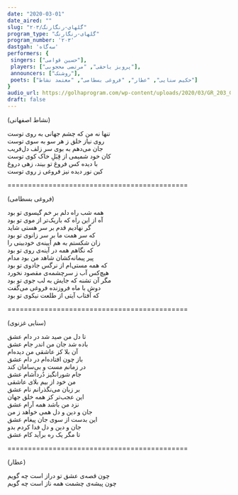 ```yaml
---
date: "2020-03-01"
date_aired: ""
slug: "گلهای-رنگارنگ/۲۰۳"
program_type: "گلهای-رنگارنگ"
program_number: '۲۰۳'
dastgah: 'سه‌گاه'
performers: {
 singers: ["حسین قوامی"],
 players: ["پرویز یاحقی", "مرتضی محجوبی"],
 announcers: ["روشنک"],
 poets: ["حکیم سنایی", "عطار", "فروغی بسطامی", "معتمد نشاط"]
}
audio_url: https://golhaprogram.com/wp-content/uploads/2020/03/GR_203_Ghavami.mp3
draft: false
---
```


(نشاط اصفهانی)

تنها نه من که چشم جهانی به روی توست  
روی نیاز خلق ز هر سو به سوی توست  
جان می‌دهم به بوی سر زلف دل‌فریب  
کان خود شمیمی از قِبَلِ خاک کوی توست  
با دیده کس فروغ تو بیند، زهی دروغ  
کین نور دیده نیز فروغی ز روی توست  

============================================

(فروغی بسطامی)


همه شب راه دلم بر خم گیسوی تو بود  
 آه از این راه که باریک‌تر از موی تو بود  
 گر نهادیم قدم بر سر هستی شاید  
 که سر همت ما بر سر زانوی تو بود  
زان شکستم به هم آیینه‌ی خودبینی را  
که نگاهم همه در آینه‌ی روی تو بود  
پیر پیمانه‌کشان شاهد من بود مدام  
که همه مستی‌ام از نرگس جادوی تو بود  
هیچ‌کس آب ز سرچشمه‌ی مقصود نخورد  
مگر آن تشنه که جایش به لب جوی تو بود  
دوش با ماه فروزنده فروغی می‌گفت  
که آفتاب آیتی از طلعت نیکوی تو بود  


============================================

(سنایی غزنوی)

تا دل من صید شد در دام عشق  
باده شد جان من اندر جام عشق  
آن بلا کز عاشقی من دیده‌ام  
باز چون افتاده‌ام در دام عشق  
در زمانم مست و بی‌سامان کند  
جام شورانگیز دُرد‌آشام عشق  
من خود از بیم بلای عاشقی  
بر زبان می‌نگذرانم نام عشق  
این عجب‌تر کز همه خلق جهان  
نزد من باشد همه آرام عشق  
جان و دین و دل همی خواهد ز من  
این بدست از سوی جان پیغام عشق  
جان و دین و دل فدا کردم بدو  
تا مگر یک ره برآید کام عشق  

============================================

(عطار)

چون قصه‌ی عشق تو دراز است چه گویم  
چون پیشه‌ی چشمت همه ناز است چه گویم  
